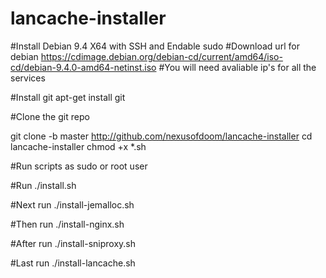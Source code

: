 # lancache-installer
 
 #Install Debian 9.4 X64 with SSH and Endable sudo
 #Download url for debian https://cdimage.debian.org/debian-cd/current/amd64/iso-cd/debian-9.4.0-amd64-netinst.iso
 #You will need avaliable ip's for all the services 
 
 #Install git 
 apt-get install git

#Clone the git repo
 
 git clone -b master http://github.com/nexusofdoom/lancache-installer
 cd lancache-installer 
 chmod +x *.sh 

#Run scripts as sudo or root user

#Run 
 ./install.sh
 
#Next run
 ./install-jemalloc.sh

#Then run 
 ./install-nginx.sh

#After run 
 ./install-sniproxy.sh

#Last run 
 ./install-lancache.sh

